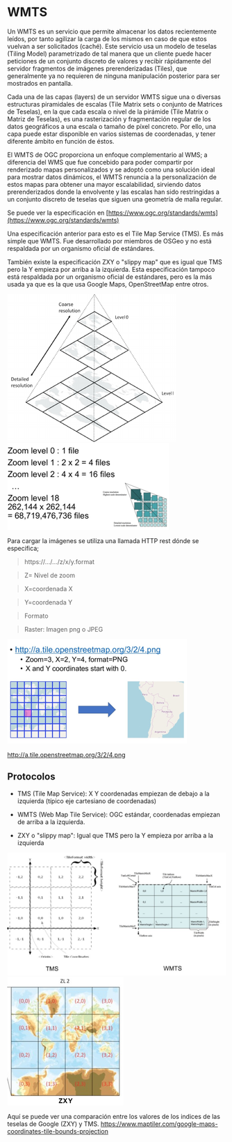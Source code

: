 # WMTS

Un WMTS es un servicio que permite almacenar los datos recientemente leídos, por tanto agilizar la carga de los mismos en caso de que estos vuelvan a ser solicitados (caché). Este servicio usa un modelo de teselas (Tiling Model) parametrizado de tal manera que un cliente puede hacer peticiones de un conjunto discreto de valores y recibir rápidamente del servidor fragmentos de imágenes prerenderizadas (Tiles), que generalmente ya no requieren de ninguna manipulación posterior para ser mostrados en pantalla.

Cada una de las capas (layers) de un servidor WMTS sigue una o diversas estructuras piramidales de escalas (Tile Matrix sets o conjunto de Matrices de Teselas), en la que cada escala o nivel de la pirámide (Tile Matrix o Matriz de Teselas), es una rasterización y fragmentación regular de los datos geográficos a una escala o tamaño de píxel concreto. Por ello, una capa puede estar disponible en varios sistemas de coordenadas, y tener diferente ámbito en función de éstos.

El WMTS de OGC proporciona un enfoque complementario al WMS; a diferencia del WMS que fue concebido para poder compartir por renderizado mapas personalizados y se adoptó como una solución ideal para mostrar datos dinámicos, el WMTS renuncia a la personalización de estos mapas para obtener una mayor escalabilidad, sirviendo datos prerenderizados donde la envolvente y las escalas han sido restringidas a un conjunto discreto de teselas que siguen una geometría de malla regular.

Se puede ver la especificación en [https://www.ogc.org/standards/wmts](https://www.ogc.org/standards/wmts)

Una especificación anterior para esto es el Tile Map Service (TMS). Es más simple que WMTS. Fue desarrollado por miembros de OSGeo y no está respaldada por un organismo oficial de estándares.

También existe la especificación ZXY o "slippy map" que es igual que TMS pero la Y empieza por arriba a la izquierda. Esta especificación tampoco está respaldada por un organismo oficial de estándares, pero es la más usada ya que es la que usa Google Maps, OpenStreetMap entre otros. 

![alt text](img/tile_pyramid_1.png "Pirámides")
![alt text](img/zoom.png "Zoom")

Para cargar la imágenes se utiliza una llamada HTTP rest dónde se especifica;
 
> https://.../.../z/x/y.format

> Z= Nivel de zoom

> X=coordenada X

> Y=coordenada Y

> Formato 

>   Raster: Imagen png o JPEG

![alt text](img/request.png "XyZ")

http://a.tile.openstreetmap.org/3/2/4.png

## Protocolos

* TMS (Tile Map Service): X Y coordenadas empiezan de debajo a la izquierda (típico eje cartesiano de coordenadas)

* WMTS (Web Map Tile Service): OGC estándar, coordenadas empiezan de arriba a la izquierda.

* ZXY o "slippy map": Igual que TMS pero la Y empieza por arriba a la izquierda

![alt text](img/tms.png "XyZ")
![alt text](img/xyz.png "XyZ")

Aquí se puede ver una comparación entre los valores de los indices de las teselas de Google (ZXY) y TMS. https://www.maptiler.com/google-maps-coordinates-tile-bounds-projection
